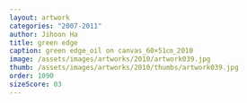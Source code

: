 ```yaml
---
layout: artwork
categories: "2007-2011"
author: Jihoon Ha
title: green edge
caption: green edge_oil on canvas_60×51㎝_2010
image: /assets/images/artworks/2010/artwork039.jpg
thumb: /assets/images/artworks/2010/thumbs/artwork039.jpg
order: 1090
sizeScore: 03
---
```


